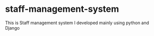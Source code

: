 # staff-management-system
This is Staff management system I developed mainly using python and Django
